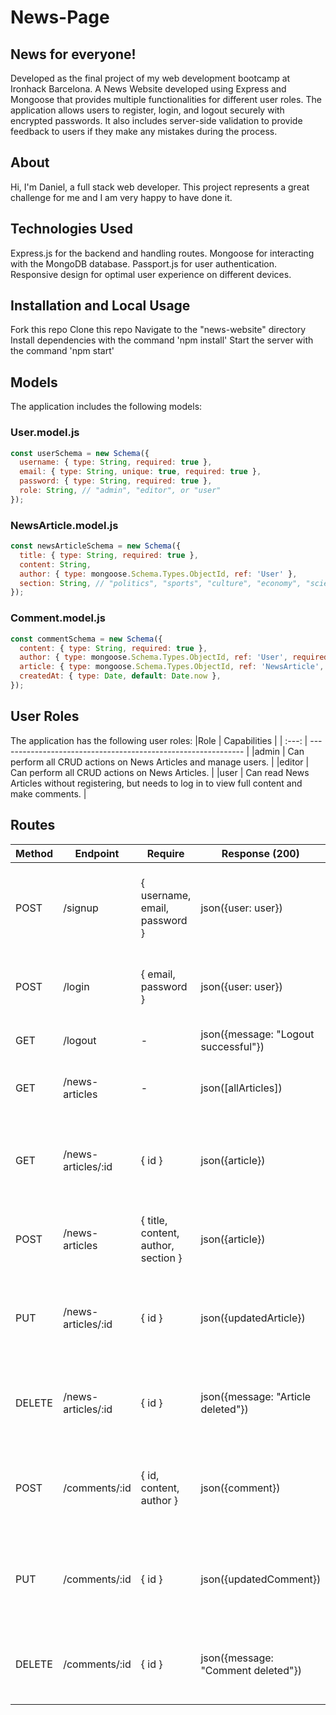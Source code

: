 # News-Page
## News for everyone!
Developed as the final project of my web development bootcamp at Ironhack Barcelona. A News Website developed using Express and Mongoose that provides multiple functionalities for different user roles. The application allows users to register, login, and logout securely with encrypted passwords. It also includes server-side validation to provide feedback to users if they make any mistakes during the process.
## About
Hi, I'm Daniel, a full stack web developer. This project represents a great challenge for me and I am very happy to have done it.
## Technologies Used
Express.js for the backend and handling routes.
Mongoose for interacting with the MongoDB database.
Passport.js for user authentication.
Responsive design for optimal user experience on different devices.
## Installation and Local Usage
Fork this repo
Clone this repo
Navigate to the "news-website" directory
Install dependencies with the command 'npm install'
Start the server with the command 'npm start'
## Models
The application includes the following models:
### User.model.js
```js
const userSchema = new Schema({
  username: { type: String, required: true },
  email: { type: String, unique: true, required: true },
  password: { type: String, required: true },
  role: String, // "admin", "editor", or "user"
});
```
### NewsArticle.model.js
```js
const newsArticleSchema = new Schema({
  title: { type: String, required: true },
  content: String,
  author: { type: mongoose.Schema.Types.ObjectId, ref: 'User' },
  section: String, // "politics", "sports", "culture", "economy", "science", "health", etc.
});
```
### Comment.model.js
```js
const commentSchema = new Schema({
  content: { type: String, required: true },
  author: { type: mongoose.Schema.Types.ObjectId, ref: 'User', required: true },
  article: { type: mongoose.Schema.Types.ObjectId, ref: 'NewsArticle', required: true },
  createdAt: { type: Date, default: Date.now },
});
```
## User Roles
The application has the following user roles:
|Role | Capabilities |
| :---:  |      -------------------------------------------------------------          |
|admin |    Can perform all CRUD actions on News Articles and manage users. |
|editor |   Can perform all CRUD actions on News Articles. |
|user | Can read News Articles without registering, but needs to log in to view full content and make comments. |

## Routes

| Method | Endpoint             | Require                            | Response (200)                  | Action                                                |
|--------|----------------------|------------------------------------|---------------------------------|-------------------------------------------------------|
| POST   | /signup              | { username, email, password }      | json({user: user})              | Registers the user in the database and returns the user.  |
| POST   | /login               | { email, password }                | json({user: user})              | Logs in a registered user and returns the user.          |
| GET    | /logout              | -                                  | json({message: "Logout successful"}) | Logs out the current user.                               |
| GET    | /news-articles       | -                                  | json([allArticles])             | Returns an array with all News Articles.                 |
| GET    | /news-articles/:id   | { id }                             | json({article})                 | Returns the information of the specified News Article.   |
| POST   | /news-articles       | { title, content, author, section }| json({article})                 | Creates a new News Article in the database.              |
| PUT    | /news-articles/:id   | { id }                             | json({updatedArticle})          | Updates the specified News Article in the database.      |
| DELETE | /news-articles/:id   | { id }                             | json({message: "Article deleted"}) | Deletes the specified News Article from the database.    |
| POST   | /comments/:id        | { id, content, author }            | json({comment})                 | Creates a new comment on the specified News Article.     |
| PUT    | /comments/:id        | { id }                             | json({updatedComment})          | Updates the specified comment on the News Article.       |
| DELETE | /comments/:id        | { id }                             | json({message: "Comment deleted"}) | Deletes the specified comment from the News Article.     |